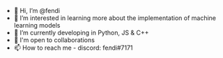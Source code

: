- 👋 Hi, I’m @fendi
- 👀 I’m interested in learning more about the implementation of machine learning models
- 🌱 I’m currently developing in Python, JS & C++
- 💞️ I'm open to collaborations 
- 📫 How to reach me - discord: feлdi#7171

<!---
fendiflexin/fendiflexin is a ✨ special ✨ repository because its `README.md` (this file) appears on your GitHub profile.
You can click the Preview link to take a look at your changes.
--->
